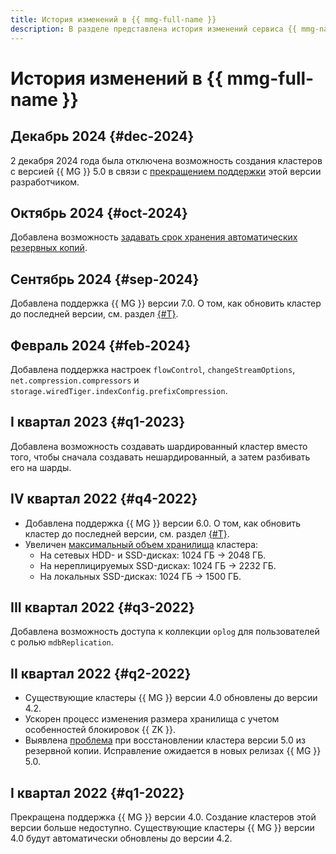 ```yaml
---
title: История изменений в {{ mmg-full-name }}
description: В разделе представлена история изменений сервиса {{ mmg-name }}.
---
```


# История изменений в {{ mmg-full-name }}

## Декабрь 2024 {#dec-2024}

2 декабря 2024 года была отключена возможность создания кластеров с версией {{ MG }} 5.0 в связи с [прекращением поддержки](https://www.mongodb.com/support-policy) этой версии разработчиком.

## Октябрь 2024 {#oct-2024}

Добавлена возможность [задавать срок хранения автоматических резервных копий](operations/cluster-backups.md#set-backup-retain).

## Сентябрь 2024 {#sep-2024}

Добавлена поддержка {{ MG }} версии 7.0. О том, как обновить кластер до последней версии, см. раздел [{#T}](operations/cluster-version-update.md).

## Февраль 2024 {#feb-2024}

Добавлена поддержка настроек `flowControl`, `changeStreamOptions`, `net.compression.compressors` и `storage.wiredTiger.indexConfig.prefixCompression`.

## I квартал 2023 {#q1-2023}

Добавлена возможность создавать шардированный кластер вместо того, чтобы сначала создавать нешардированный, а затем разбивать его на шарды.

## IV квартал 2022 {#q4-2022}

* Добавлена поддержка {{ MG }} версии 6.0. О том, как обновить кластер до последней версии, см. раздел [{#T}](operations/cluster-version-update.md).
* Увеличен [максимальный объем хранилища](concepts/limits.md#mmg-limits) кластера:
    * На сетевых HDD- и SSD-дисках: 1024 ГБ → 2048 ГБ.
    * На нереплицируемых SSD-дисках: 1024 ГБ → 2232 ГБ.
    * На локальных SSD-дисках: 1024 ГБ → 1500 ГБ.

## III квартал 2022 {#q3-2022}

Добавлена возможность доступа к коллекции `oplog` для пользователей с ролью `mdbReplication`.

## II квартал 2022 {#q2-2022}

* Существующие кластеры {{ MG }} версии 4.0 обновлены до версии 4.2.
* Ускорен процесс изменения размера хранилища с учетом особенностей блокировок {{ ZK }}.
* Выявлена [проблема](https://jira.mongodb.org/browse/SERVER-63201) при восстановлении кластера версии 5.0 из резервной копии. Исправление ожидается в новых релизах {{ MG }} 5.0.

## I квартал 2022 {#q1-2022}

Прекращена поддержка {{ MG }} версии 4.0. Создание кластеров этой версии больше недоступно. Существующие кластеры {{ MG }} версии 4.0 будут автоматически обновлены до версии 4.2.

